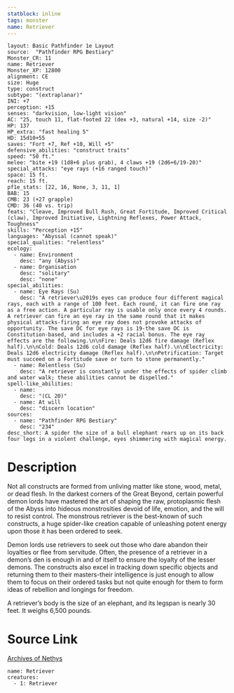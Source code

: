 ```yaml
---
statblock: inline
tags: monster
name: Retriever
---
```

```statblock
layout: Basic Pathfinder 1e Layout
source:  "Pathfinder RPG Bestiary"
Monster_CR: 11
name: Retriever
Monster_XP: 12800
alignment: CE
size: Huge
type: construct
subtype: "(extraplanar)"
INI: +7
perception: +15
senses: "darkvision, low-light vision"
AC: "25, touch 11, flat-footed 22 (dex +3, natural +14, size -2)"
HP: 137
HP_extra: "fast healing 5"
HD: 15d10+55
saves: "Fort +7, Ref +10, Will +5"
defensive_abilities: "construct traits"
speed: "50 ft."
melee: "bite +19 (1d8+6 plus grab), 4 claws +19 (2d6+6/19-20)"
special_attacks: "eye rays (+16 ranged touch)"
space: 15 ft.
reach: 15 ft.
pf1e_stats: [22, 16, None, 3, 11, 1]
BAB: 15
CMB: 23 (+27 grapple)
CMD: 36 (40 vs. trip)
feats: "Cleave, Improved Bull Rush, Great Fortitude, Improved Critical (claw), Improved Initiative, Lightning Reflexes, Power Attack, Toughness"
skills: "Perception +15"
languages: "Abyssal (cannot speak)"
special_qualities: "relentless"
ecology:
  - name: Environment
    desc: "any (Abyss)"
  - name: Organisation
    desc: "solitary"
    desc: "none"
special_abilities:
  - name: Eye Rays (Su)
    desc: "A retriever\u2019s eyes can produce four different magical rays, each with a range of 100 feet. Each round, it can fire one ray as a free action. A particular ray is usable only once every 4 rounds. A retriever can fire an eye ray in the same round that it makes physical attacks-firing an eye ray does not provoke attacks of opportunity. The save DC for eye rays is 19-the save DC is Constitution-based, and includes a +2 racial bonus. The eye ray effects are the following.\n\nFire: Deals 12d6 fire damage (Reflex half).\n\nCold: Deals 12d6 cold damage (Reflex half).\n\nElectricity: Deals 12d6 electricity damage (Reflex half).\n\nPetrification: Target must succeed on a Fortitude save or turn to stone permanently."
  - name: Relentless (Su)
    desc: "A retriever is constantly under the effects of spider climb and water walk; these abilities cannot be dispelled."
spell-like_abilities:
  - name:
    desc: "(CL 20)"
  - name: At will
    desc: "discern location"
sources:
  - name: "Pathfinder RPG Bestiary"
    desc: "234"
desc_short: A spider the size of a bull elephant rears up on its back four legs in a violent challenge, eyes shimmering with magical energy.
```
# Description
Not all constructs are formed from unliving matter like stone, wood, metal, or dead flesh. In the darkest corners of the Great Beyond, certain powerful demon lords have mastered the art of shaping the raw, protoplasmic flesh of the Abyss into hideous monstrosities devoid of life, emotion, and the will to resist control. The monstrous retriever is the best-known of such constructs, a huge spider-like creation capable of unleashing potent energy upon those it has been ordered to seek.

Demon lords use retrievers to seek out those who dare abandon their loyalties or flee from servitude. Often, the presence of a retriever in a demon’s den is enough in and of itself to ensure the loyalty of the lesser demons. The constructs also excel in tracking down specific objects and returning them to their masters-their intelligence is just enough to allow them to focus on their ordered tasks but not quite enough for them to form ideas of rebellion and longings for freedom.

A retriever’s body is the size of an elephant, and its legspan is nearly 30 feet. It weighs 6,500 pounds.
# Source Link
[Archives of Nethys](https://aonprd.com/MonsterDisplay.aspx?ItemName=Retriever)
```encounter-table
name: Retriever
creatures:
  - 1: Retriever
```
